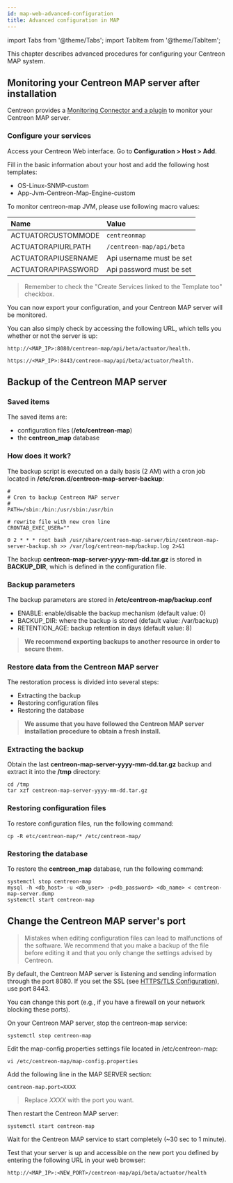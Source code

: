```yaml
---
id: map-web-advanced-configuration
title: Advanced configuration in MAP
---
```

import Tabs from '@theme/Tabs';
import TabItem from '@theme/TabItem';

This chapter describes advanced procedures for configuring your Centreon MAP
system.

## Monitoring your Centreon MAP server after installation

Centreon provides a [Monitoring Connector and a plugin](/pp/integrations/plugin-packs/procedures/applications-monitoring-centreon-map-engine-actuator) to monitor your Centreon MAP server.

### Configure your services

Access your Centreon Web interface. Go to **Configuration > Host > Add**.

Fill in the basic information about your host and add the following host
templates:

- OS-Linux-SNMP-custom
- App-Jvm-Centreon-Map-Engine-custom

To monitor centreon-map JVM, please use following macro values:

| Name                    | Value                           |
| :---------------------- | :------------------------------ |
| ACTUATORCUSTOMMODE      | ```centreonmap```               |
| ACTUATORAPIURLPATH      | ```/centreon-map/api/beta```    |
| ACTUATORAPIUSERNAME     | Api username must be set        |
| ACTUATORAPIPASSWORD     | Api password must be set        |

> Remember to check the "Create Services linked to the Template too" checkbox.

You can now export your configuration, and your Centreon MAP server will be
monitored.

You can also simply check by accessing the following URL, which tells you
whether or not the server is up:

<Tabs groupId="sync">
<TabItem value="HTTP" label="HTTP">

```shell
http://<MAP_IP>:8080/centreon-map/api/beta/actuator/health.
```

</TabItem>
<TabItem value="HTTPS" label="HTTPS">

```shell
https://<MAP_IP>:8443/centreon-map/api/beta/actuator/health.
```

</TabItem>
</Tabs>

## Backup of the Centreon MAP server

### Saved items

The saved items are:

- configuration files (**/etc/centreon-map**)
- the **centreon\_map** database

### How does it work?

The backup script is executed on a daily basis (2 AM) with a cron job located in
**/etc/cron.d/centreon-map-server-backup**:

```text
#
# Cron to backup Centreon MAP server
#
PATH=/sbin:/bin:/usr/sbin:/usr/bin

# rewrite file with new cron line
CRONTAB_EXEC_USER=""

0 2 * * * root bash /usr/share/centreon-map-server/bin/centreon-map-server-backup.sh >> /var/log/centreon-map/backup.log 2>&1
```

The backup **centreon-map-server-yyyy-mm-dd.tar.gz** is stored in
**BACKUP\_DIR**, which is defined in the configuration file.

### Backup parameters

The backup parameters are stored in **/etc/centreon-map/backup.conf**

- ENABLE: enable/disable the backup mechanism (default value: 0)
- BACKUP\_DIR: where the backup is stored (default value: /var/backup)
- RETENTION\_AGE: backup retention in days (default value: 8)

> **We recommend exporting backups to another resource in order to secure them.**

### Restore data from the Centreon MAP server

The restoration process is divided into several steps:

- Extracting the backup
- Restoring configuration files
- Restoring the database

> **We assume that you have followed the Centreon MAP server installation
> procedure to obtain a fresh install.**

### Extracting the backup

Obtain the last **centreon-map-server-yyyy-mm-dd.tar.gz** backup and extract it
into the **/tmp** directory:

```shell
cd /tmp
tar xzf centreon-map-server-yyyy-mm-dd.tar.gz
```

### Restoring configuration files

To restore configuration files, run the following command:

```shell
cp -R etc/centreon-map/* /etc/centreon-map/
```

### Restoring the database

To restore the **centreon\_map** database, run the following command:

```shell
systemctl stop centreon-map
mysql -h <db_host> -u <db_user> -p<db_password> <db_name> < centreon-map-server.dump
systemctl start centreon-map
```

## Change the Centreon MAP server's port

> Mistakes when editing configuration files can lead to malfunctions of the software. We recommend that you make a backup of the file before editing it and that you only change the settings advised by Centreon.

By default, the Centreon MAP server is listening and sending information
through the port 8080. If you set the SSL (see [HTTPS/TLS
Configuration](secure-your-map-platform.md#configure-httpstls-on-the-map-or-map-legacy-server)),
use port 8443.

You can change this port (e.g., if you have a firewall on your network
blocking these ports).

On your Centreon MAP server, stop the centreon-map service:

```shell
systemctl stop centreon-map
```

Edit the map-config.properties settings file located in
/etc/centreon-map:

```shell
vi /etc/centreon-map/map-config.properties
```

Add the following line in the MAP SERVER section:

```text
centreon-map.port=XXXX
```

> Replace *XXXX* with the port you want.

Then restart the Centreon MAP server:

```shell
systemctl start centreon-map
```

Wait for the Centreon MAP service to start completely (~30 sec to 1 minute).

Test that your server is up and accessible on the new port you defined by
entering the following URL in your web browser:

```shell
http://<MAP_IP>:<NEW_PORT>/centreon-map/api/beta/actuator/health
```
